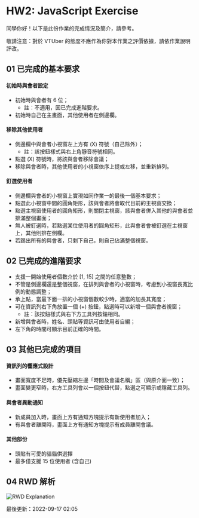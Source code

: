# HW2: JavaScript Exercise

同學你好！以下是此份作業的完成情況及簡介，請參考。

敬請注意：對於 VTUber 的態度不應作為你對本作業之評價依據，請依作業說明評改。

## 01 已完成的基本要求

#### 初始時與會者設定
- 初始時與會者有 6 位；
    - 註：不適用，因已完成進階要求。
- 初始時自己在主畫面，其他使用者在側邊欄。

#### 移除其他使用者
- 側邊欄中與會者小視窗左上方有 (X) 符號（自己除外）；
    - 註：該按鈕樣式與右上角靜音符號相同。
- 點選 (X) 符號時，將該與會者移除會議；
- 移除與會者時，其他使用者的小視窗依序上提或左移，並重新排列。

#### 釘選使用者
  - 側邊欄與會者的小視窗上實現如同作業一的最後一個基本要求；
  - 點選此小視窗中間的圓角矩形，該與會者將會取代目前的主視窗交換；
  - 點選主視窗使用者的圓角矩形，則關閉主視窗，該與會者併入其他的與會者並排滿整個畫面；
  - 無人被釘選時，若點選某位使用者的圓角矩形，此與會者會被釘選在主視窗上，其他則排在側欄。
  - 若踢出所有的與會者，只剩下自己，則自己佔滿整個視窗。

## 02 已完成的進階要求
- 支援一開始使用者個數介於 [1, 15] 之間的任意整數；
- 不管是側邊欄還是整個視窗，在排列與會者的小視窗時，考慮到小視窗長寬比例的動態調整；
- 承上點，當最下面一排的小視窗個數較少時，適當的加長其寬度；
- 可在資訊列右下角放置一個 (+) 按鈕，點選時可以新增一個與會者視窗；
  - 註：該按鈕樣式與右下方工具列按鈕相同。
- 新增與會者時，姓名、頭貼等資訊可由使用者自編；
- 左下角的時間可顯示目前正確的時間。

## 03 其他已完成的項目

#### 資訊列的響應式設計
- 畫面寬度不足時，優先壓縮左邊「時間及會議名稱」區（與原介面一致）； 
- 畫面變更窄時，右方工具列會以一個按鈕代替，點選之可顯示或隱藏工具列。

#### 與會者異動通知
- 新成員加入時，畫面上方有通知方塊提示有新使用者加入；
- 有與會者離開時，畫面上方有通知方塊提示有成員離開會議。

#### 其他部份
- 頭貼有可愛的貓貓供選擇
- 最多僅支援 15 位使用者 (含自己)

## 04 RWD 解析
![RWD Explanation](https://github.com/kinoras/wp1111/blob/main/hw2/image/descr01.png)

最後更新：2022-09-17 02:05